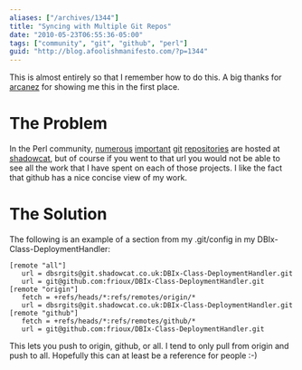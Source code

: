 ```yaml
---
aliases: ["/archives/1344"]
title: "Syncing with Multiple Git Repos"
date: "2010-05-23T06:55:36-05:00"
tags: ["community", "git", "github", "perl"]
guid: "http://blog.afoolishmanifesto.com/?p=1344"
---
```

This is almost entirely so that I remember how to do this. A big thanks for [arcanez](http://warpedreality.org/) for showing me this in the first place.

# The Problem

In the Perl community, [numerous](http://git.shadowcat.co.uk/gitweb/gitweb.cgi?p=gitmo/Class-C3.git) [important](http://git.shadowcat.co.uk/gitweb/gitweb.cgi?p=gitmo/Class-MOP.git) [git](http://git.shadowcat.co.uk/gitweb/gitweb.cgi?p=p5sagit/Devel-Declare.git) [repositories](http://git.shadowcat.co.uk/gitweb/gitweb.cgi?p=p5sagit/local-lib.git) are hosted at [shadowcat](http://git.shadowcat.co.uk/gitweb/gitweb.cgi), but of course if you went to that url you would not be able to see all the work that I have spent on each of those projects. I like the fact that github has a nice concise view of my work.

# The Solution

The following is an example of a section from my .git/config in my DBIx-Class-DeploymentHandler:

    [remote "all"]
       url = dbsrgits@git.shadowcat.co.uk:DBIx-Class-DeploymentHandler.git
       url = git@github.com:frioux/DBIx-Class-DeploymentHandler.git
    [remote "origin"]
       fetch = +refs/heads/*:refs/remotes/origin/*
       url = dbsrgits@git.shadowcat.co.uk:DBIx-Class-DeploymentHandler.git
    [remote "github"]
       fetch = +refs/heads/*:refs/remotes/github/*
       url = git@github.com:frioux/DBIx-Class-DeploymentHandler.git

This lets you push to origin, github, or all. I tend to only pull from origin and push to all. Hopefully this can at least be a reference for people :-)

